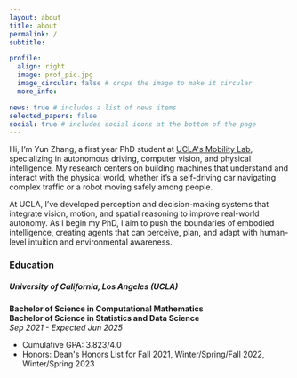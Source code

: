 ```yaml
---
layout: about
title: about
permalink: /
subtitle:

profile:
  align: right
  image: prof_pic.jpg
  image_circular: false # crops the image to make it circular
  more_info:

news: true # includes a list of news items
selected_papers: false
social: true # includes social icons at the bottom of the page
---
```


Hi, I’m Yun Zhang, a first year PhD student at [UCLA's Mobility Lab](https://mobility-lab.seas.ucla.edu/), specializing in autonomous driving, computer vision, and physical intelligence. My research centers on building machines that understand and interact with the physical world, whether it’s a self-driving car navigating complex traffic or a robot moving safely among people.

At UCLA, I’ve developed perception and decision-making systems that integrate vision, motion, and spatial reasoning to improve real-world autonomy. As I begin my PhD, I aim to push the boundaries of embodied intelligence, creating agents that can perceive, plan, and adapt with human-level intuition and environmental awareness.

### Education

##### University of California, Los Angeles (UCLA)

**Bachelor of Science in Computational Mathematics**  
**Bachelor of Science in Statistics and Data Science**  
_Sep 2021 - Expected Jun 2025_

- Cumulative GPA: 3.823/4.0
- Honors: Dean's Honors List for Fall 2021, Winter/Spring/Fall 2022, Winter/Spring 2023
